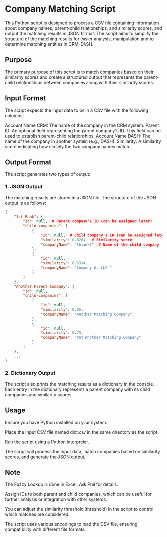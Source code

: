 
# Company Matching Script
This Python script is designed to process a CSV file containing information about company names, parent-child relationships, and similarity scores, and output the matching results in JSON format. The script aims to simplify the structure of the matching results for easier analysis, manipulation and to determine matching entities in CRM-DASH. 

## Purpose
The primary purpose of this script is to match companies based on their similarity scores and create a structured output that represents the parent-child relationships between companies along with their similarity scores.

## Input Format
The script expects the input data to be in a CSV file with the following columns:

Account Name CRM: The name of the company in the CRM system.
Parent ID: An optional field representing the parent company's ID. This field can be used to establish parent-child relationships.
Account Name DASH: The name of the company in another system (e.g., DASH).
Similarity: A similarity score indicating how closely the two company names match.

## Output Format
The script generates two types of output:

### 1. JSON Output
The matching results are stored in a JSON file. The structure of the JSON output is as follows:
``` json
{
    "1st Bank": {
        "id": null,  # Parent company's ID (can be assigned later)
        "child-companies": [
            {
                "id": null,  # Child company's ID (can be assigned later)
                "similarity": 0.8284,  # Similarity score
                "companyName": "(blank)"  # Name of the child company
            },
            {
                "id": null,
                "similarity": 0.6318,
                "companyName": "Company A, LLC "
            }
        ]
    },
    "Another Parent Company": {
        "id": null,
        "child-companies": [
            {
                "id": null,
                "similarity": 0.95,
                "companyName": "Another Matching Company"
            },
            {
                "id": null,
                "similarity": 0.75,
                "companyName": "Yet Another Matching Company"
            }
        ]
    },
    ...
}
```
### 2. Dictionary Output
The script also prints the matching results as a dictionary in the console. Each entry in the dictionary represents a parent company with its child companies and similarity scores.

## Usage
Ensure you have Python installed on your system.

Place the input CSV file named dict.csv in the same directory as the script.

Run the script using a Python interpreter.

The script will process the input data, match companies based on similarity scores, and generate the JSON output.

## Note

The Fuzzy Lookup is done in Excel. Ask Phil for details. 

Assign IDs to both parent and child companies, which can be useful for further analysis or integration with other systems.

You can adjust the similarity threshold (threshold) in the script to control which matches are considered.

The script uses various encodings to read the CSV file, ensuring compatibility with different file formats.


